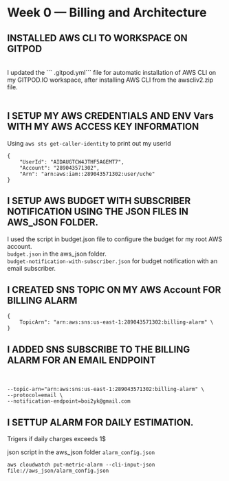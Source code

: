 <!-- Headings -->
# Week 0 — Billing and Architecture

<!-- Headings -->
## INSTALLED AWS CLI TO WORKSPACE ON GITPOD
<br>
I updated the ``` .gitpod.yml``` file for automatic installation of AWS CLI on my GITPOD.IO workspace, after installing AWS CLI from the awscliv2.zip file. <br>
<br>

## I SETUP MY AWS CREDENTIALS AND ENV Vars WITH MY AWS ACCESS KEY INFORMATION

Using ```aws sts get-caller-identity``` to print out my userId
```
{
    "UserId": "AIDAUGTCW4JTHF5AGEMT7",
    "Account": "289043571302",
    "Arn": "arn:aws:iam::289043571302:user/uche"
}

```

<!-- Headings -->
## I SETUP AWS BUDGET WITH SUBSCRIBER NOTIFICATION USING THE JSON FILES IN AWS_JSON FOLDER.
I used the script in budget.json file to configure the budget for my root AWS account.<br>
```budget.json``` in the aws_json folder.<br>
```budget-notification-with-subscriber.json``` for  budget notification with an email subscriber.
<br>

<!-- Headings -->
## I CREATED SNS TOPIC ON MY AWS Account FOR BILLING ALARM

    
    {
        TopicArn": "arn:aws:sns:us-east-1:289043571302:billing-alarm" \
    }
    

<!-- Headings -->
## I ADDED SNS SUBSCRIBE TO THE BILLING ALARM FOR AN EMAIL ENDPOINT
<br>

    --topic-arn="arn:aws:sns:us-east-1:289043571302:billing-alarm" \
    --protocol=email \
    --notification-endpoint=boi2yk@gmail.com

<!-- Headings -->
## I SETTUP ALARM FOR DAILY ESTIMATION. 
Trigers if  daily charges exceeds 1$
<br>

json script in the aws_json folder ```alarm_config.json```
    
    aws cloudwatch put-metric-alarm --cli-input-json file://aws_json/alarm_config.json
    
